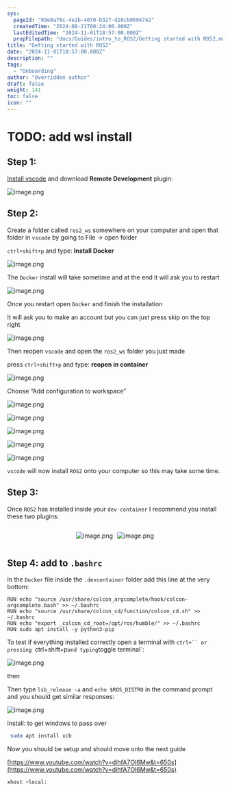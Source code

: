 ```yaml
---
sys:
  pageId: "89e0a78c-4e2b-4070-b327-d28cb0694742"
  createdTime: "2024-08-21T00:24:00.000Z"
  lastEditedTime: "2024-11-01T18:57:00.000Z"
  propFilepath: "docs/Guides/intro_to_ROS2/Getting started with ROS2.md"
title: "Getting started with ROS2"
date: "2024-11-01T18:57:00.000Z"
description: ""
tags:
  - "Onboarding"
author: "Overridden author"
draft: false
weight: 141
toc: false
icon: ""
---
```


# TODO: add wsl install

## Step 1:

[Install vscode](https://code.visualstudio.com/download) and download **Remote Development** plugin:

![image.png](https://prod-files-secure.s3.us-west-2.amazonaws.com/d518164a-d88e-44d1-a4ee-3adb3bd8bce0/efb52993-1881-4a40-b95e-6f020334f022/image.png?X-Amz-Algorithm=AWS4-HMAC-SHA256&X-Amz-Content-Sha256=UNSIGNED-PAYLOAD&X-Amz-Credential=ASIAZI2LB466TO5YPWHU%2F20250222%2Fus-west-2%2Fs3%2Faws4_request&X-Amz-Date=20250222T180848Z&X-Amz-Expires=3600&X-Amz-Security-Token=IQoJb3JpZ2luX2VjEMn%2F%2F%2F%2F%2F%2F%2F%2F%2F%2FwEaCXVzLXdlc3QtMiJIMEYCIQCcr%2BRKIij6Jfk1b2KHwsUXUJnpwglINUZ9nZd8dAjL8wIhAJAoO6a117cmR7%2FCBl9Wf6AzMXtisySPF9Oo%2FibzJnREKogECPL%2F%2F%2F%2F%2F%2F%2F%2F%2F%2FwEQABoMNjM3NDIzMTgzODA1IgyuycWxUZmh41U68agq3AMFj7pbjCJ%2Bvcz4ChS7uoq%2FWttp%2BLAUdEPxkD5XlXifTJRozuZnL9SA9GXIYNhgxda4cRN9shOqRpagnWOwU8csivu5f2FOfZB8AnznzkLUhxGNp5t34V8Ewh4GfT8IUcffFBEGRqCq%2BAkCoMgIFQ4jRvsJ%2FUoEgqAZhBLo2LR7WOvQPbQdrcfRacLyAMFFqfwQilddjcHvNwL58dNh4SK5CmdZ2erbTKSsityjkDkqSWemGGl53jiFSjRDBz7BatfwEUrp32knOnTuD67xCvbQtTq7pYh9bhZDcT99Mz%2FrA4oD1nVVddmHrkH2SE2RY3I1hXOCLkICvnXltccDy0t0QTyefw2PXfRdqTvjc2ZU3MK9V3SWpuJ7nm42U8jIZmkuNJKpaJ1CWerTvniEkdH2pfIkrv0jwA23d7qpOUCNFuF6ndLFYd4ePZA%2FtYDdm7c29vigjzJd4JtoXtfh8wMnkS0D00jjvf8qAUJiIVIKMl8RkqYtF2Vb4uh15R%2BX6xSsGlTtQd20xZ5lzQ6IJeLuLgLP5BruSedREdWktRzbvRpEdbIWoW5lk1p4Ar%2FmiDNhvN9Pm%2BcL4XRs9f60RkEDjHxwo4Yj9PFSlv%2BXnXMa%2Fva184N7Nisn4zPIYTCxjOi9BjqkAay%2FR8E9ll5RLP3cQprAq2KfHBcHxqLWT06L%2BQblyLXukMPVbAQrmMCPBz%2FqMRrZtDa9G40HMszJ1qvBeBnEtHocEmHibPTIqYzYcYb6YsBXHjxzdUJP4WRR4aa5OYmzoKrjTQDvrm1yea6vD%2BWTqVsq%2BJBfSRwoZp0zaWomOYESfN4guDj4JiNU4sQD3%2BkemOeuZ7he9Ct2mEsqif2UDFC4lwdl&X-Amz-Signature=80e1d876fbaf024977944d5e530ce5ad0b2a42de7215a806f9d2eb003e588eb3&X-Amz-SignedHeaders=host&x-id=GetObject)

## Step 2:

Create a folder called `ros2_ws` somewhere on your computer and open that folder in `vscode` by going to File → open folder 

`ctrl+shift+p` and type: **Install Docker**

![image.png](https://prod-files-secure.s3.us-west-2.amazonaws.com/d518164a-d88e-44d1-a4ee-3adb3bd8bce0/2269dc0e-1cd5-47ff-bceb-c04ad9b2eab0/image.png?X-Amz-Algorithm=AWS4-HMAC-SHA256&X-Amz-Content-Sha256=UNSIGNED-PAYLOAD&X-Amz-Credential=ASIAZI2LB466TO5YPWHU%2F20250222%2Fus-west-2%2Fs3%2Faws4_request&X-Amz-Date=20250222T180848Z&X-Amz-Expires=3600&X-Amz-Security-Token=IQoJb3JpZ2luX2VjEMn%2F%2F%2F%2F%2F%2F%2F%2F%2F%2FwEaCXVzLXdlc3QtMiJIMEYCIQCcr%2BRKIij6Jfk1b2KHwsUXUJnpwglINUZ9nZd8dAjL8wIhAJAoO6a117cmR7%2FCBl9Wf6AzMXtisySPF9Oo%2FibzJnREKogECPL%2F%2F%2F%2F%2F%2F%2F%2F%2F%2FwEQABoMNjM3NDIzMTgzODA1IgyuycWxUZmh41U68agq3AMFj7pbjCJ%2Bvcz4ChS7uoq%2FWttp%2BLAUdEPxkD5XlXifTJRozuZnL9SA9GXIYNhgxda4cRN9shOqRpagnWOwU8csivu5f2FOfZB8AnznzkLUhxGNp5t34V8Ewh4GfT8IUcffFBEGRqCq%2BAkCoMgIFQ4jRvsJ%2FUoEgqAZhBLo2LR7WOvQPbQdrcfRacLyAMFFqfwQilddjcHvNwL58dNh4SK5CmdZ2erbTKSsityjkDkqSWemGGl53jiFSjRDBz7BatfwEUrp32knOnTuD67xCvbQtTq7pYh9bhZDcT99Mz%2FrA4oD1nVVddmHrkH2SE2RY3I1hXOCLkICvnXltccDy0t0QTyefw2PXfRdqTvjc2ZU3MK9V3SWpuJ7nm42U8jIZmkuNJKpaJ1CWerTvniEkdH2pfIkrv0jwA23d7qpOUCNFuF6ndLFYd4ePZA%2FtYDdm7c29vigjzJd4JtoXtfh8wMnkS0D00jjvf8qAUJiIVIKMl8RkqYtF2Vb4uh15R%2BX6xSsGlTtQd20xZ5lzQ6IJeLuLgLP5BruSedREdWktRzbvRpEdbIWoW5lk1p4Ar%2FmiDNhvN9Pm%2BcL4XRs9f60RkEDjHxwo4Yj9PFSlv%2BXnXMa%2Fva184N7Nisn4zPIYTCxjOi9BjqkAay%2FR8E9ll5RLP3cQprAq2KfHBcHxqLWT06L%2BQblyLXukMPVbAQrmMCPBz%2FqMRrZtDa9G40HMszJ1qvBeBnEtHocEmHibPTIqYzYcYb6YsBXHjxzdUJP4WRR4aa5OYmzoKrjTQDvrm1yea6vD%2BWTqVsq%2BJBfSRwoZp0zaWomOYESfN4guDj4JiNU4sQD3%2BkemOeuZ7he9Ct2mEsqif2UDFC4lwdl&X-Amz-Signature=48d061d32d030f7e44665273505ff85a497bb5f30cb54418e619d2081644ad77&X-Amz-SignedHeaders=host&x-id=GetObject)

The `Docker` install will take sometime and at the end it will ask you to restart

![image.png](https://prod-files-secure.s3.us-west-2.amazonaws.com/d518164a-d88e-44d1-a4ee-3adb3bd8bce0/ed233f78-be33-4b1f-b89c-9c346c0e961e/image.png?X-Amz-Algorithm=AWS4-HMAC-SHA256&X-Amz-Content-Sha256=UNSIGNED-PAYLOAD&X-Amz-Credential=ASIAZI2LB466TO5YPWHU%2F20250222%2Fus-west-2%2Fs3%2Faws4_request&X-Amz-Date=20250222T180848Z&X-Amz-Expires=3600&X-Amz-Security-Token=IQoJb3JpZ2luX2VjEMn%2F%2F%2F%2F%2F%2F%2F%2F%2F%2FwEaCXVzLXdlc3QtMiJIMEYCIQCcr%2BRKIij6Jfk1b2KHwsUXUJnpwglINUZ9nZd8dAjL8wIhAJAoO6a117cmR7%2FCBl9Wf6AzMXtisySPF9Oo%2FibzJnREKogECPL%2F%2F%2F%2F%2F%2F%2F%2F%2F%2FwEQABoMNjM3NDIzMTgzODA1IgyuycWxUZmh41U68agq3AMFj7pbjCJ%2Bvcz4ChS7uoq%2FWttp%2BLAUdEPxkD5XlXifTJRozuZnL9SA9GXIYNhgxda4cRN9shOqRpagnWOwU8csivu5f2FOfZB8AnznzkLUhxGNp5t34V8Ewh4GfT8IUcffFBEGRqCq%2BAkCoMgIFQ4jRvsJ%2FUoEgqAZhBLo2LR7WOvQPbQdrcfRacLyAMFFqfwQilddjcHvNwL58dNh4SK5CmdZ2erbTKSsityjkDkqSWemGGl53jiFSjRDBz7BatfwEUrp32knOnTuD67xCvbQtTq7pYh9bhZDcT99Mz%2FrA4oD1nVVddmHrkH2SE2RY3I1hXOCLkICvnXltccDy0t0QTyefw2PXfRdqTvjc2ZU3MK9V3SWpuJ7nm42U8jIZmkuNJKpaJ1CWerTvniEkdH2pfIkrv0jwA23d7qpOUCNFuF6ndLFYd4ePZA%2FtYDdm7c29vigjzJd4JtoXtfh8wMnkS0D00jjvf8qAUJiIVIKMl8RkqYtF2Vb4uh15R%2BX6xSsGlTtQd20xZ5lzQ6IJeLuLgLP5BruSedREdWktRzbvRpEdbIWoW5lk1p4Ar%2FmiDNhvN9Pm%2BcL4XRs9f60RkEDjHxwo4Yj9PFSlv%2BXnXMa%2Fva184N7Nisn4zPIYTCxjOi9BjqkAay%2FR8E9ll5RLP3cQprAq2KfHBcHxqLWT06L%2BQblyLXukMPVbAQrmMCPBz%2FqMRrZtDa9G40HMszJ1qvBeBnEtHocEmHibPTIqYzYcYb6YsBXHjxzdUJP4WRR4aa5OYmzoKrjTQDvrm1yea6vD%2BWTqVsq%2BJBfSRwoZp0zaWomOYESfN4guDj4JiNU4sQD3%2BkemOeuZ7he9Ct2mEsqif2UDFC4lwdl&X-Amz-Signature=32ae87e6be42362cc91505a65d3c258849d655a0c4b5dea5191b131c20584f96&X-Amz-SignedHeaders=host&x-id=GetObject)

Once you restart open `Docker` and finish the installation

It will ask you to make an account but you can just press skip on the top right

![image.png](https://prod-files-secure.s3.us-west-2.amazonaws.com/d518164a-d88e-44d1-a4ee-3adb3bd8bce0/21010ad9-1659-4fd9-9f59-9932a09b2a3d/image.png?X-Amz-Algorithm=AWS4-HMAC-SHA256&X-Amz-Content-Sha256=UNSIGNED-PAYLOAD&X-Amz-Credential=ASIAZI2LB466TO5YPWHU%2F20250222%2Fus-west-2%2Fs3%2Faws4_request&X-Amz-Date=20250222T180848Z&X-Amz-Expires=3600&X-Amz-Security-Token=IQoJb3JpZ2luX2VjEMn%2F%2F%2F%2F%2F%2F%2F%2F%2F%2FwEaCXVzLXdlc3QtMiJIMEYCIQCcr%2BRKIij6Jfk1b2KHwsUXUJnpwglINUZ9nZd8dAjL8wIhAJAoO6a117cmR7%2FCBl9Wf6AzMXtisySPF9Oo%2FibzJnREKogECPL%2F%2F%2F%2F%2F%2F%2F%2F%2F%2FwEQABoMNjM3NDIzMTgzODA1IgyuycWxUZmh41U68agq3AMFj7pbjCJ%2Bvcz4ChS7uoq%2FWttp%2BLAUdEPxkD5XlXifTJRozuZnL9SA9GXIYNhgxda4cRN9shOqRpagnWOwU8csivu5f2FOfZB8AnznzkLUhxGNp5t34V8Ewh4GfT8IUcffFBEGRqCq%2BAkCoMgIFQ4jRvsJ%2FUoEgqAZhBLo2LR7WOvQPbQdrcfRacLyAMFFqfwQilddjcHvNwL58dNh4SK5CmdZ2erbTKSsityjkDkqSWemGGl53jiFSjRDBz7BatfwEUrp32knOnTuD67xCvbQtTq7pYh9bhZDcT99Mz%2FrA4oD1nVVddmHrkH2SE2RY3I1hXOCLkICvnXltccDy0t0QTyefw2PXfRdqTvjc2ZU3MK9V3SWpuJ7nm42U8jIZmkuNJKpaJ1CWerTvniEkdH2pfIkrv0jwA23d7qpOUCNFuF6ndLFYd4ePZA%2FtYDdm7c29vigjzJd4JtoXtfh8wMnkS0D00jjvf8qAUJiIVIKMl8RkqYtF2Vb4uh15R%2BX6xSsGlTtQd20xZ5lzQ6IJeLuLgLP5BruSedREdWktRzbvRpEdbIWoW5lk1p4Ar%2FmiDNhvN9Pm%2BcL4XRs9f60RkEDjHxwo4Yj9PFSlv%2BXnXMa%2Fva184N7Nisn4zPIYTCxjOi9BjqkAay%2FR8E9ll5RLP3cQprAq2KfHBcHxqLWT06L%2BQblyLXukMPVbAQrmMCPBz%2FqMRrZtDa9G40HMszJ1qvBeBnEtHocEmHibPTIqYzYcYb6YsBXHjxzdUJP4WRR4aa5OYmzoKrjTQDvrm1yea6vD%2BWTqVsq%2BJBfSRwoZp0zaWomOYESfN4guDj4JiNU4sQD3%2BkemOeuZ7he9Ct2mEsqif2UDFC4lwdl&X-Amz-Signature=044bab87b00c10b9442e357dffafc3fcafe04e43ed8f261420cb671fb031586c&X-Amz-SignedHeaders=host&x-id=GetObject)

Then reopen `vscode` and open the `ros2_ws` folder you just made

press `ctrl+shift+p` and type: **reopen in container**

![image.png](https://prod-files-secure.s3.us-west-2.amazonaws.com/d518164a-d88e-44d1-a4ee-3adb3bd8bce0/4e93b8c2-41ad-488c-8095-c74205196118/image.png?X-Amz-Algorithm=AWS4-HMAC-SHA256&X-Amz-Content-Sha256=UNSIGNED-PAYLOAD&X-Amz-Credential=ASIAZI2LB466TO5YPWHU%2F20250222%2Fus-west-2%2Fs3%2Faws4_request&X-Amz-Date=20250222T180848Z&X-Amz-Expires=3600&X-Amz-Security-Token=IQoJb3JpZ2luX2VjEMn%2F%2F%2F%2F%2F%2F%2F%2F%2F%2FwEaCXVzLXdlc3QtMiJIMEYCIQCcr%2BRKIij6Jfk1b2KHwsUXUJnpwglINUZ9nZd8dAjL8wIhAJAoO6a117cmR7%2FCBl9Wf6AzMXtisySPF9Oo%2FibzJnREKogECPL%2F%2F%2F%2F%2F%2F%2F%2F%2F%2FwEQABoMNjM3NDIzMTgzODA1IgyuycWxUZmh41U68agq3AMFj7pbjCJ%2Bvcz4ChS7uoq%2FWttp%2BLAUdEPxkD5XlXifTJRozuZnL9SA9GXIYNhgxda4cRN9shOqRpagnWOwU8csivu5f2FOfZB8AnznzkLUhxGNp5t34V8Ewh4GfT8IUcffFBEGRqCq%2BAkCoMgIFQ4jRvsJ%2FUoEgqAZhBLo2LR7WOvQPbQdrcfRacLyAMFFqfwQilddjcHvNwL58dNh4SK5CmdZ2erbTKSsityjkDkqSWemGGl53jiFSjRDBz7BatfwEUrp32knOnTuD67xCvbQtTq7pYh9bhZDcT99Mz%2FrA4oD1nVVddmHrkH2SE2RY3I1hXOCLkICvnXltccDy0t0QTyefw2PXfRdqTvjc2ZU3MK9V3SWpuJ7nm42U8jIZmkuNJKpaJ1CWerTvniEkdH2pfIkrv0jwA23d7qpOUCNFuF6ndLFYd4ePZA%2FtYDdm7c29vigjzJd4JtoXtfh8wMnkS0D00jjvf8qAUJiIVIKMl8RkqYtF2Vb4uh15R%2BX6xSsGlTtQd20xZ5lzQ6IJeLuLgLP5BruSedREdWktRzbvRpEdbIWoW5lk1p4Ar%2FmiDNhvN9Pm%2BcL4XRs9f60RkEDjHxwo4Yj9PFSlv%2BXnXMa%2Fva184N7Nisn4zPIYTCxjOi9BjqkAay%2FR8E9ll5RLP3cQprAq2KfHBcHxqLWT06L%2BQblyLXukMPVbAQrmMCPBz%2FqMRrZtDa9G40HMszJ1qvBeBnEtHocEmHibPTIqYzYcYb6YsBXHjxzdUJP4WRR4aa5OYmzoKrjTQDvrm1yea6vD%2BWTqVsq%2BJBfSRwoZp0zaWomOYESfN4guDj4JiNU4sQD3%2BkemOeuZ7he9Ct2mEsqif2UDFC4lwdl&X-Amz-Signature=9ca515376862910ef2a4b46df791bf6cbd7c83fdb8f84a554650e1b42cbb2337&X-Amz-SignedHeaders=host&x-id=GetObject)

Choose “Add configuration to workspace”

![image.png](https://prod-files-secure.s3.us-west-2.amazonaws.com/d518164a-d88e-44d1-a4ee-3adb3bd8bce0/9560b282-5060-4989-ba37-97e7b2c22476/image.png?X-Amz-Algorithm=AWS4-HMAC-SHA256&X-Amz-Content-Sha256=UNSIGNED-PAYLOAD&X-Amz-Credential=ASIAZI2LB466TO5YPWHU%2F20250222%2Fus-west-2%2Fs3%2Faws4_request&X-Amz-Date=20250222T180848Z&X-Amz-Expires=3600&X-Amz-Security-Token=IQoJb3JpZ2luX2VjEMn%2F%2F%2F%2F%2F%2F%2F%2F%2F%2FwEaCXVzLXdlc3QtMiJIMEYCIQCcr%2BRKIij6Jfk1b2KHwsUXUJnpwglINUZ9nZd8dAjL8wIhAJAoO6a117cmR7%2FCBl9Wf6AzMXtisySPF9Oo%2FibzJnREKogECPL%2F%2F%2F%2F%2F%2F%2F%2F%2F%2FwEQABoMNjM3NDIzMTgzODA1IgyuycWxUZmh41U68agq3AMFj7pbjCJ%2Bvcz4ChS7uoq%2FWttp%2BLAUdEPxkD5XlXifTJRozuZnL9SA9GXIYNhgxda4cRN9shOqRpagnWOwU8csivu5f2FOfZB8AnznzkLUhxGNp5t34V8Ewh4GfT8IUcffFBEGRqCq%2BAkCoMgIFQ4jRvsJ%2FUoEgqAZhBLo2LR7WOvQPbQdrcfRacLyAMFFqfwQilddjcHvNwL58dNh4SK5CmdZ2erbTKSsityjkDkqSWemGGl53jiFSjRDBz7BatfwEUrp32knOnTuD67xCvbQtTq7pYh9bhZDcT99Mz%2FrA4oD1nVVddmHrkH2SE2RY3I1hXOCLkICvnXltccDy0t0QTyefw2PXfRdqTvjc2ZU3MK9V3SWpuJ7nm42U8jIZmkuNJKpaJ1CWerTvniEkdH2pfIkrv0jwA23d7qpOUCNFuF6ndLFYd4ePZA%2FtYDdm7c29vigjzJd4JtoXtfh8wMnkS0D00jjvf8qAUJiIVIKMl8RkqYtF2Vb4uh15R%2BX6xSsGlTtQd20xZ5lzQ6IJeLuLgLP5BruSedREdWktRzbvRpEdbIWoW5lk1p4Ar%2FmiDNhvN9Pm%2BcL4XRs9f60RkEDjHxwo4Yj9PFSlv%2BXnXMa%2Fva184N7Nisn4zPIYTCxjOi9BjqkAay%2FR8E9ll5RLP3cQprAq2KfHBcHxqLWT06L%2BQblyLXukMPVbAQrmMCPBz%2FqMRrZtDa9G40HMszJ1qvBeBnEtHocEmHibPTIqYzYcYb6YsBXHjxzdUJP4WRR4aa5OYmzoKrjTQDvrm1yea6vD%2BWTqVsq%2BJBfSRwoZp0zaWomOYESfN4guDj4JiNU4sQD3%2BkemOeuZ7he9Ct2mEsqif2UDFC4lwdl&X-Amz-Signature=18db01db941129c14f51125afe81e62f46f6710400f5402e9cb1d4a973aa4602&X-Amz-SignedHeaders=host&x-id=GetObject)

![image.png](https://prod-files-secure.s3.us-west-2.amazonaws.com/d518164a-d88e-44d1-a4ee-3adb3bd8bce0/2ee63f81-886b-48e8-a553-dc6e5eac99e4/image.png?X-Amz-Algorithm=AWS4-HMAC-SHA256&X-Amz-Content-Sha256=UNSIGNED-PAYLOAD&X-Amz-Credential=ASIAZI2LB466TO5YPWHU%2F20250222%2Fus-west-2%2Fs3%2Faws4_request&X-Amz-Date=20250222T180848Z&X-Amz-Expires=3600&X-Amz-Security-Token=IQoJb3JpZ2luX2VjEMn%2F%2F%2F%2F%2F%2F%2F%2F%2F%2FwEaCXVzLXdlc3QtMiJIMEYCIQCcr%2BRKIij6Jfk1b2KHwsUXUJnpwglINUZ9nZd8dAjL8wIhAJAoO6a117cmR7%2FCBl9Wf6AzMXtisySPF9Oo%2FibzJnREKogECPL%2F%2F%2F%2F%2F%2F%2F%2F%2F%2FwEQABoMNjM3NDIzMTgzODA1IgyuycWxUZmh41U68agq3AMFj7pbjCJ%2Bvcz4ChS7uoq%2FWttp%2BLAUdEPxkD5XlXifTJRozuZnL9SA9GXIYNhgxda4cRN9shOqRpagnWOwU8csivu5f2FOfZB8AnznzkLUhxGNp5t34V8Ewh4GfT8IUcffFBEGRqCq%2BAkCoMgIFQ4jRvsJ%2FUoEgqAZhBLo2LR7WOvQPbQdrcfRacLyAMFFqfwQilddjcHvNwL58dNh4SK5CmdZ2erbTKSsityjkDkqSWemGGl53jiFSjRDBz7BatfwEUrp32knOnTuD67xCvbQtTq7pYh9bhZDcT99Mz%2FrA4oD1nVVddmHrkH2SE2RY3I1hXOCLkICvnXltccDy0t0QTyefw2PXfRdqTvjc2ZU3MK9V3SWpuJ7nm42U8jIZmkuNJKpaJ1CWerTvniEkdH2pfIkrv0jwA23d7qpOUCNFuF6ndLFYd4ePZA%2FtYDdm7c29vigjzJd4JtoXtfh8wMnkS0D00jjvf8qAUJiIVIKMl8RkqYtF2Vb4uh15R%2BX6xSsGlTtQd20xZ5lzQ6IJeLuLgLP5BruSedREdWktRzbvRpEdbIWoW5lk1p4Ar%2FmiDNhvN9Pm%2BcL4XRs9f60RkEDjHxwo4Yj9PFSlv%2BXnXMa%2Fva184N7Nisn4zPIYTCxjOi9BjqkAay%2FR8E9ll5RLP3cQprAq2KfHBcHxqLWT06L%2BQblyLXukMPVbAQrmMCPBz%2FqMRrZtDa9G40HMszJ1qvBeBnEtHocEmHibPTIqYzYcYb6YsBXHjxzdUJP4WRR4aa5OYmzoKrjTQDvrm1yea6vD%2BWTqVsq%2BJBfSRwoZp0zaWomOYESfN4guDj4JiNU4sQD3%2BkemOeuZ7he9Ct2mEsqif2UDFC4lwdl&X-Amz-Signature=b5e285715f8c6fd6b920423e9098b479ff11abbff04417c3a9ddccfdff903ed8&X-Amz-SignedHeaders=host&x-id=GetObject)

![image.png](https://prod-files-secure.s3.us-west-2.amazonaws.com/d518164a-d88e-44d1-a4ee-3adb3bd8bce0/ae1580b2-b048-407e-aed9-b584224a7a04/image.png?X-Amz-Algorithm=AWS4-HMAC-SHA256&X-Amz-Content-Sha256=UNSIGNED-PAYLOAD&X-Amz-Credential=ASIAZI2LB466TO5YPWHU%2F20250222%2Fus-west-2%2Fs3%2Faws4_request&X-Amz-Date=20250222T180848Z&X-Amz-Expires=3600&X-Amz-Security-Token=IQoJb3JpZ2luX2VjEMn%2F%2F%2F%2F%2F%2F%2F%2F%2F%2FwEaCXVzLXdlc3QtMiJIMEYCIQCcr%2BRKIij6Jfk1b2KHwsUXUJnpwglINUZ9nZd8dAjL8wIhAJAoO6a117cmR7%2FCBl9Wf6AzMXtisySPF9Oo%2FibzJnREKogECPL%2F%2F%2F%2F%2F%2F%2F%2F%2F%2FwEQABoMNjM3NDIzMTgzODA1IgyuycWxUZmh41U68agq3AMFj7pbjCJ%2Bvcz4ChS7uoq%2FWttp%2BLAUdEPxkD5XlXifTJRozuZnL9SA9GXIYNhgxda4cRN9shOqRpagnWOwU8csivu5f2FOfZB8AnznzkLUhxGNp5t34V8Ewh4GfT8IUcffFBEGRqCq%2BAkCoMgIFQ4jRvsJ%2FUoEgqAZhBLo2LR7WOvQPbQdrcfRacLyAMFFqfwQilddjcHvNwL58dNh4SK5CmdZ2erbTKSsityjkDkqSWemGGl53jiFSjRDBz7BatfwEUrp32knOnTuD67xCvbQtTq7pYh9bhZDcT99Mz%2FrA4oD1nVVddmHrkH2SE2RY3I1hXOCLkICvnXltccDy0t0QTyefw2PXfRdqTvjc2ZU3MK9V3SWpuJ7nm42U8jIZmkuNJKpaJ1CWerTvniEkdH2pfIkrv0jwA23d7qpOUCNFuF6ndLFYd4ePZA%2FtYDdm7c29vigjzJd4JtoXtfh8wMnkS0D00jjvf8qAUJiIVIKMl8RkqYtF2Vb4uh15R%2BX6xSsGlTtQd20xZ5lzQ6IJeLuLgLP5BruSedREdWktRzbvRpEdbIWoW5lk1p4Ar%2FmiDNhvN9Pm%2BcL4XRs9f60RkEDjHxwo4Yj9PFSlv%2BXnXMa%2Fva184N7Nisn4zPIYTCxjOi9BjqkAay%2FR8E9ll5RLP3cQprAq2KfHBcHxqLWT06L%2BQblyLXukMPVbAQrmMCPBz%2FqMRrZtDa9G40HMszJ1qvBeBnEtHocEmHibPTIqYzYcYb6YsBXHjxzdUJP4WRR4aa5OYmzoKrjTQDvrm1yea6vD%2BWTqVsq%2BJBfSRwoZp0zaWomOYESfN4guDj4JiNU4sQD3%2BkemOeuZ7he9Ct2mEsqif2UDFC4lwdl&X-Amz-Signature=93104a19bfb5fcf98e96773a62c88bea69667abdb363edaa6e1ecf803040e426&X-Amz-SignedHeaders=host&x-id=GetObject)

![image.png](https://prod-files-secure.s3.us-west-2.amazonaws.com/d518164a-d88e-44d1-a4ee-3adb3bd8bce0/53255b28-f75e-430f-b9e3-c0ac8577e42b/image.png?X-Amz-Algorithm=AWS4-HMAC-SHA256&X-Amz-Content-Sha256=UNSIGNED-PAYLOAD&X-Amz-Credential=ASIAZI2LB466TO5YPWHU%2F20250222%2Fus-west-2%2Fs3%2Faws4_request&X-Amz-Date=20250222T180848Z&X-Amz-Expires=3600&X-Amz-Security-Token=IQoJb3JpZ2luX2VjEMn%2F%2F%2F%2F%2F%2F%2F%2F%2F%2FwEaCXVzLXdlc3QtMiJIMEYCIQCcr%2BRKIij6Jfk1b2KHwsUXUJnpwglINUZ9nZd8dAjL8wIhAJAoO6a117cmR7%2FCBl9Wf6AzMXtisySPF9Oo%2FibzJnREKogECPL%2F%2F%2F%2F%2F%2F%2F%2F%2F%2FwEQABoMNjM3NDIzMTgzODA1IgyuycWxUZmh41U68agq3AMFj7pbjCJ%2Bvcz4ChS7uoq%2FWttp%2BLAUdEPxkD5XlXifTJRozuZnL9SA9GXIYNhgxda4cRN9shOqRpagnWOwU8csivu5f2FOfZB8AnznzkLUhxGNp5t34V8Ewh4GfT8IUcffFBEGRqCq%2BAkCoMgIFQ4jRvsJ%2FUoEgqAZhBLo2LR7WOvQPbQdrcfRacLyAMFFqfwQilddjcHvNwL58dNh4SK5CmdZ2erbTKSsityjkDkqSWemGGl53jiFSjRDBz7BatfwEUrp32knOnTuD67xCvbQtTq7pYh9bhZDcT99Mz%2FrA4oD1nVVddmHrkH2SE2RY3I1hXOCLkICvnXltccDy0t0QTyefw2PXfRdqTvjc2ZU3MK9V3SWpuJ7nm42U8jIZmkuNJKpaJ1CWerTvniEkdH2pfIkrv0jwA23d7qpOUCNFuF6ndLFYd4ePZA%2FtYDdm7c29vigjzJd4JtoXtfh8wMnkS0D00jjvf8qAUJiIVIKMl8RkqYtF2Vb4uh15R%2BX6xSsGlTtQd20xZ5lzQ6IJeLuLgLP5BruSedREdWktRzbvRpEdbIWoW5lk1p4Ar%2FmiDNhvN9Pm%2BcL4XRs9f60RkEDjHxwo4Yj9PFSlv%2BXnXMa%2Fva184N7Nisn4zPIYTCxjOi9BjqkAay%2FR8E9ll5RLP3cQprAq2KfHBcHxqLWT06L%2BQblyLXukMPVbAQrmMCPBz%2FqMRrZtDa9G40HMszJ1qvBeBnEtHocEmHibPTIqYzYcYb6YsBXHjxzdUJP4WRR4aa5OYmzoKrjTQDvrm1yea6vD%2BWTqVsq%2BJBfSRwoZp0zaWomOYESfN4guDj4JiNU4sQD3%2BkemOeuZ7he9Ct2mEsqif2UDFC4lwdl&X-Amz-Signature=4845ef7291cacb48955cf7d63e87f5679f4e50f1e031534acc75502ded9cc792&X-Amz-SignedHeaders=host&x-id=GetObject)

![image.png](https://prod-files-secure.s3.us-west-2.amazonaws.com/d518164a-d88e-44d1-a4ee-3adb3bd8bce0/7c562767-5af9-4ffb-97d1-327bcdf4ee00/image.png?X-Amz-Algorithm=AWS4-HMAC-SHA256&X-Amz-Content-Sha256=UNSIGNED-PAYLOAD&X-Amz-Credential=ASIAZI2LB466TO5YPWHU%2F20250222%2Fus-west-2%2Fs3%2Faws4_request&X-Amz-Date=20250222T180848Z&X-Amz-Expires=3600&X-Amz-Security-Token=IQoJb3JpZ2luX2VjEMn%2F%2F%2F%2F%2F%2F%2F%2F%2F%2FwEaCXVzLXdlc3QtMiJIMEYCIQCcr%2BRKIij6Jfk1b2KHwsUXUJnpwglINUZ9nZd8dAjL8wIhAJAoO6a117cmR7%2FCBl9Wf6AzMXtisySPF9Oo%2FibzJnREKogECPL%2F%2F%2F%2F%2F%2F%2F%2F%2F%2FwEQABoMNjM3NDIzMTgzODA1IgyuycWxUZmh41U68agq3AMFj7pbjCJ%2Bvcz4ChS7uoq%2FWttp%2BLAUdEPxkD5XlXifTJRozuZnL9SA9GXIYNhgxda4cRN9shOqRpagnWOwU8csivu5f2FOfZB8AnznzkLUhxGNp5t34V8Ewh4GfT8IUcffFBEGRqCq%2BAkCoMgIFQ4jRvsJ%2FUoEgqAZhBLo2LR7WOvQPbQdrcfRacLyAMFFqfwQilddjcHvNwL58dNh4SK5CmdZ2erbTKSsityjkDkqSWemGGl53jiFSjRDBz7BatfwEUrp32knOnTuD67xCvbQtTq7pYh9bhZDcT99Mz%2FrA4oD1nVVddmHrkH2SE2RY3I1hXOCLkICvnXltccDy0t0QTyefw2PXfRdqTvjc2ZU3MK9V3SWpuJ7nm42U8jIZmkuNJKpaJ1CWerTvniEkdH2pfIkrv0jwA23d7qpOUCNFuF6ndLFYd4ePZA%2FtYDdm7c29vigjzJd4JtoXtfh8wMnkS0D00jjvf8qAUJiIVIKMl8RkqYtF2Vb4uh15R%2BX6xSsGlTtQd20xZ5lzQ6IJeLuLgLP5BruSedREdWktRzbvRpEdbIWoW5lk1p4Ar%2FmiDNhvN9Pm%2BcL4XRs9f60RkEDjHxwo4Yj9PFSlv%2BXnXMa%2Fva184N7Nisn4zPIYTCxjOi9BjqkAay%2FR8E9ll5RLP3cQprAq2KfHBcHxqLWT06L%2BQblyLXukMPVbAQrmMCPBz%2FqMRrZtDa9G40HMszJ1qvBeBnEtHocEmHibPTIqYzYcYb6YsBXHjxzdUJP4WRR4aa5OYmzoKrjTQDvrm1yea6vD%2BWTqVsq%2BJBfSRwoZp0zaWomOYESfN4guDj4JiNU4sQD3%2BkemOeuZ7he9Ct2mEsqif2UDFC4lwdl&X-Amz-Signature=8547ab36c9cdd161bf4d82a09d70f08a69660ad48776041f9ecceeb3fa4c9548&X-Amz-SignedHeaders=host&x-id=GetObject)

`vscode` will now install `ROS2` onto your computer so this may take some time.

## Step 3:

Once `ROS2` has installed inside your `dev-container` I recommend you install these two plugins:

<div style="display: flex;flex-direction: row; column-gap:10px; max-width: 630px;justify-content: center;">
<div>

![image.png](https://prod-files-secure.s3.us-west-2.amazonaws.com/d518164a-d88e-44d1-a4ee-3adb3bd8bce0/3fc3d550-5a54-4ba1-ba6b-faa01cdb7369/image.png?X-Amz-Algorithm=AWS4-HMAC-SHA256&X-Amz-Content-Sha256=UNSIGNED-PAYLOAD&X-Amz-Credential=ASIAZI2LB4662GL7EPFW%2F20250222%2Fus-west-2%2Fs3%2Faws4_request&X-Amz-Date=20250222T180849Z&X-Amz-Expires=3600&X-Amz-Security-Token=IQoJb3JpZ2luX2VjEMr%2F%2F%2F%2F%2F%2F%2F%2F%2F%2FwEaCXVzLXdlc3QtMiJHMEUCIQDIsRFSvXQl%2FcvquO7RChLJSHA4B3triLFYQdfBDKZ0pwIgdtn%2FPT1GmeCXoKCdoA3q%2BviH2lP6BxxoxK0yIvKjodkqiAQI8%2F%2F%2F%2F%2F%2F%2F%2F%2F%2F%2FARAAGgw2Mzc0MjMxODM4MDUiDERLsQ0VAukRTSzm%2ByrcA98Vt6biohFcbq%2BTJwpyDtGEo0q0WgaY5O99r9F10%2Fx3JlMFYT4AyDrFp7H2lbZcaZWIiZa2OiwBLwBpGUlYcSLce3Ra99W%2Fc%2Bxlr634YbFN6kz0vFpoaHH39X5OLt2csAzfAPM2wltF9Z3wU2IVaBOGUwpO2QrGnEOSVgJDcKkjiXA4dg1IaUqXAadADligivypWAGiqCNtQQALXzPPGahrG7maPt%2F52vSrn44jFfWhRZ3pv8whP8ybOAXdA8QwsVr3nVG6lszOj1LnS7bmn0SsHWhsAemZJivTgfklqBBmRPoJcgc23llTpVRgwkVj2BRjIzNbPfQNWSJDwdQUStl2ZUEEPb8nEIRjfSU9mgdVFhmY0K66Rrg7h6vyoDtJWZIELxgLxbvgfpy6lFSl8gFuxdpi4Ai41JyU83Cz9rV4VDH7aRDgSSe0E8u1ex3%2FI28XCDb57PIetmfxrQoxjCvYd568AfqeyBA08nZAGZ69fhiRIIX5TDSubO6vK7NSFMor6u0fIrRiSVIwysJuLyUBYMbumYlyb%2BE96DFgPx6VICHNgr4JJSrCkD36xKfW0FsIfEJ4KOi9uTG5P3TFzUBiEV5V3EXBQyaHd7zSl0TRGxyiaigoMeXu3WwEMLuS6L0GOqUBLEP0kw2GK70QPXjYaFU2a%2B89Iq8z3YdHpjsJjUVQ%2FkFaSYsqSf%2BCoHAahV9GSEb8l7tdU%2FrNji3T3OPYsWw%2B2Bu6K0POGagW5VqnGJSJCgczQhWu9edjw9UrY7U8QNRTHdXn6uXw0q1D9uA%2B18FEhzvXoWFvYDQfGDrgoddBygABBkL2zHXn1mwLfUm98wjTMVh%2BZg4XtG41%2F%2BjebyOLBwGo1NJ9&X-Amz-Signature=4c3d0b7a51953c434a9c4a1c0e23772ce934010d1784d180828689918d4ab765&X-Amz-SignedHeaders=host&x-id=GetObject)

</div>
<div>

![image.png](https://prod-files-secure.s3.us-west-2.amazonaws.com/d518164a-d88e-44d1-a4ee-3adb3bd8bce0/d994cc66-13c2-4093-a5a3-f84cf4601a82/image.png?X-Amz-Algorithm=AWS4-HMAC-SHA256&X-Amz-Content-Sha256=UNSIGNED-PAYLOAD&X-Amz-Credential=ASIAZI2LB46676TA4HXL%2F20250222%2Fus-west-2%2Fs3%2Faws4_request&X-Amz-Date=20250222T180850Z&X-Amz-Expires=3600&X-Amz-Security-Token=IQoJb3JpZ2luX2VjEMr%2F%2F%2F%2F%2F%2F%2F%2F%2F%2FwEaCXVzLXdlc3QtMiJGMEQCIGX2IrLvDpuQ8XAupzDrUznS5R%2Fmng3SEBVgQdgHCIzkAiAtX0hC588PplF410D1lnh49bqHwIw%2BpvRxC6VYPln8iSqIBAjz%2F%2F%2F%2F%2F%2F%2F%2F%2F%2F8BEAAaDDYzNzQyMzE4MzgwNSIMms6sgrevsoqLIIasKtwDE%2BND2pU3mruGGK7UN81zZHxOMb2vHWlkeXFOevnju8ncf8Njng6T9%2Fw3qRTIeK7xhweo5OnGYxNR2iHbQbGqbNh65vUjAjUYbRFq3%2BQJXmmhA3UFwLvDlYtHy1o%2F89ypx9V0jSOWXMx4GCnj4WkRXXqzK9Pe2FVbLlBvfSZrwoQ0u6vUY1yRL151m2Dh1ZMy%2FnFqYVv6UegKBlIpsTbdlCFbSuAPn0xqAifqY7DXeF02VULFapUabvOQhNpESnjG10y1DFtKc5bcwPcJtEZRN65%2BzXyq0qBvxW3I%2FYdCGK4UkTxi3Y2rOao2x4eC5lmCW0mkpPoCB8U93kvC76RYxzDDGPWjXG2YOK7dmQmbEuNdcl9PDtaEHFJ3tJQVbiRHKDTK0ZeGcXqpuATKmrNpwD6w1nLMiuQsMwIkp50UdNg0dGxyIGjo%2B4l%2Flcvv%2BMs3R7S5vSCcABn73l2WJhF44UyU%2BlaVYSUPOhM0xEuB8EZDWiQzc3lwq%2BW0p5ry9TCOCRqsrzxS3kqjOyaVNY1bDxDxl%2FN2gsbds%2BBfC%2B1yFOdeiJ0OZvYtfwU1uRf705NCeX6J0JA9B7EkK9TVp%2B4HASgYNblcl5VUy1ZWEfuG%2FViq2yEhpdk0p7LEYu0wrJvovQY6pgGs96Gt8zvgxSCqkX1%2FH9SjUz1pzgBGzGs72xbt0yFPh4Z4Z2lGXu20b7XOUdS%2B%2BrzK8FT%2FxlNqboZIvp763MnAoM1dOZNzvFb7YS8KRe2eiiFcVPsVL8ICBZvR1i%2FImYMv7iIm%2FU8FQzm52MLB16SC5uME9SwMO0JpN1G9FjpJ3lahNc47eJdmItCX2nnPiRfx3%2FxZpG3YxvP63TjDdc5l%2BtvL9EV3&X-Amz-Signature=4e9d6e71948042de06c9a9fb231423e87e6d6262c99145370bc439792e3fda8d&X-Amz-SignedHeaders=host&x-id=GetObject)

</div>
</div>

## Step 4: add to `.bashrc`

In the `Docker` file inside the `.devcontainer` folder add this line at the very bottom: 

```docker
RUN echo "source /usr/share/colcon_argcomplete/hook/colcon-argcomplete.bash" >> ~/.bashrc
RUN echo "source /usr/share/colcon_cd/function/colcon_cd.sh" >> ~/.bashrc
RUN echo "export _colcon_cd_root=/opt/ros/humble/" >> ~/.bashrc
RUN sudo apt install -y python3-pip 
```

To test if everything installed correctly open a terminal with `ctrl+`` or pressing `ctrl+shift+p` and typing `toggle terminal`:

![image.png](https://prod-files-secure.s3.us-west-2.amazonaws.com/d518164a-d88e-44d1-a4ee-3adb3bd8bce0/6a4943d8-b04e-4c02-9a58-775f3384d1a5/image.png?X-Amz-Algorithm=AWS4-HMAC-SHA256&X-Amz-Content-Sha256=UNSIGNED-PAYLOAD&X-Amz-Credential=ASIAZI2LB466TO5YPWHU%2F20250222%2Fus-west-2%2Fs3%2Faws4_request&X-Amz-Date=20250222T180848Z&X-Amz-Expires=3600&X-Amz-Security-Token=IQoJb3JpZ2luX2VjEMn%2F%2F%2F%2F%2F%2F%2F%2F%2F%2FwEaCXVzLXdlc3QtMiJIMEYCIQCcr%2BRKIij6Jfk1b2KHwsUXUJnpwglINUZ9nZd8dAjL8wIhAJAoO6a117cmR7%2FCBl9Wf6AzMXtisySPF9Oo%2FibzJnREKogECPL%2F%2F%2F%2F%2F%2F%2F%2F%2F%2FwEQABoMNjM3NDIzMTgzODA1IgyuycWxUZmh41U68agq3AMFj7pbjCJ%2Bvcz4ChS7uoq%2FWttp%2BLAUdEPxkD5XlXifTJRozuZnL9SA9GXIYNhgxda4cRN9shOqRpagnWOwU8csivu5f2FOfZB8AnznzkLUhxGNp5t34V8Ewh4GfT8IUcffFBEGRqCq%2BAkCoMgIFQ4jRvsJ%2FUoEgqAZhBLo2LR7WOvQPbQdrcfRacLyAMFFqfwQilddjcHvNwL58dNh4SK5CmdZ2erbTKSsityjkDkqSWemGGl53jiFSjRDBz7BatfwEUrp32knOnTuD67xCvbQtTq7pYh9bhZDcT99Mz%2FrA4oD1nVVddmHrkH2SE2RY3I1hXOCLkICvnXltccDy0t0QTyefw2PXfRdqTvjc2ZU3MK9V3SWpuJ7nm42U8jIZmkuNJKpaJ1CWerTvniEkdH2pfIkrv0jwA23d7qpOUCNFuF6ndLFYd4ePZA%2FtYDdm7c29vigjzJd4JtoXtfh8wMnkS0D00jjvf8qAUJiIVIKMl8RkqYtF2Vb4uh15R%2BX6xSsGlTtQd20xZ5lzQ6IJeLuLgLP5BruSedREdWktRzbvRpEdbIWoW5lk1p4Ar%2FmiDNhvN9Pm%2BcL4XRs9f60RkEDjHxwo4Yj9PFSlv%2BXnXMa%2Fva184N7Nisn4zPIYTCxjOi9BjqkAay%2FR8E9ll5RLP3cQprAq2KfHBcHxqLWT06L%2BQblyLXukMPVbAQrmMCPBz%2FqMRrZtDa9G40HMszJ1qvBeBnEtHocEmHibPTIqYzYcYb6YsBXHjxzdUJP4WRR4aa5OYmzoKrjTQDvrm1yea6vD%2BWTqVsq%2BJBfSRwoZp0zaWomOYESfN4guDj4JiNU4sQD3%2BkemOeuZ7he9Ct2mEsqif2UDFC4lwdl&X-Amz-Signature=8097a8bd6f8913d2ce0503d49885463da742e9c8f2aea3eacb6cf28a775defa0&X-Amz-SignedHeaders=host&x-id=GetObject)

then 

Then type `lsb_release -a` and `echo $ROS_DISTRO` in the command prompt and you should get similar responses:

![image.png](https://prod-files-secure.s3.us-west-2.amazonaws.com/d518164a-d88e-44d1-a4ee-3adb3bd8bce0/3e635dec-a805-4e85-8b9e-d000e5b71a4e/image.png?X-Amz-Algorithm=AWS4-HMAC-SHA256&X-Amz-Content-Sha256=UNSIGNED-PAYLOAD&X-Amz-Credential=ASIAZI2LB466TO5YPWHU%2F20250222%2Fus-west-2%2Fs3%2Faws4_request&X-Amz-Date=20250222T180848Z&X-Amz-Expires=3600&X-Amz-Security-Token=IQoJb3JpZ2luX2VjEMn%2F%2F%2F%2F%2F%2F%2F%2F%2F%2FwEaCXVzLXdlc3QtMiJIMEYCIQCcr%2BRKIij6Jfk1b2KHwsUXUJnpwglINUZ9nZd8dAjL8wIhAJAoO6a117cmR7%2FCBl9Wf6AzMXtisySPF9Oo%2FibzJnREKogECPL%2F%2F%2F%2F%2F%2F%2F%2F%2F%2FwEQABoMNjM3NDIzMTgzODA1IgyuycWxUZmh41U68agq3AMFj7pbjCJ%2Bvcz4ChS7uoq%2FWttp%2BLAUdEPxkD5XlXifTJRozuZnL9SA9GXIYNhgxda4cRN9shOqRpagnWOwU8csivu5f2FOfZB8AnznzkLUhxGNp5t34V8Ewh4GfT8IUcffFBEGRqCq%2BAkCoMgIFQ4jRvsJ%2FUoEgqAZhBLo2LR7WOvQPbQdrcfRacLyAMFFqfwQilddjcHvNwL58dNh4SK5CmdZ2erbTKSsityjkDkqSWemGGl53jiFSjRDBz7BatfwEUrp32knOnTuD67xCvbQtTq7pYh9bhZDcT99Mz%2FrA4oD1nVVddmHrkH2SE2RY3I1hXOCLkICvnXltccDy0t0QTyefw2PXfRdqTvjc2ZU3MK9V3SWpuJ7nm42U8jIZmkuNJKpaJ1CWerTvniEkdH2pfIkrv0jwA23d7qpOUCNFuF6ndLFYd4ePZA%2FtYDdm7c29vigjzJd4JtoXtfh8wMnkS0D00jjvf8qAUJiIVIKMl8RkqYtF2Vb4uh15R%2BX6xSsGlTtQd20xZ5lzQ6IJeLuLgLP5BruSedREdWktRzbvRpEdbIWoW5lk1p4Ar%2FmiDNhvN9Pm%2BcL4XRs9f60RkEDjHxwo4Yj9PFSlv%2BXnXMa%2Fva184N7Nisn4zPIYTCxjOi9BjqkAay%2FR8E9ll5RLP3cQprAq2KfHBcHxqLWT06L%2BQblyLXukMPVbAQrmMCPBz%2FqMRrZtDa9G40HMszJ1qvBeBnEtHocEmHibPTIqYzYcYb6YsBXHjxzdUJP4WRR4aa5OYmzoKrjTQDvrm1yea6vD%2BWTqVsq%2BJBfSRwoZp0zaWomOYESfN4guDj4JiNU4sQD3%2BkemOeuZ7he9Ct2mEsqif2UDFC4lwdl&X-Amz-Signature=24e51f346a708bc18cb2f18ef86102cf9ba7ff3a3168fde095182d06ad51c25b&X-Amz-SignedHeaders=host&x-id=GetObject)

Install:  to get windows to pass over

```bash
 sudo apt install xcb
```

Now you should be setup and should move onto the next guide 

[https://www.youtube.com/watch?v=dihfA7Ol6Mw&t=650s](https://www.youtube.com/watch?v=dihfA7Ol6Mw&t=650s)

```python
xhost +local:
```
